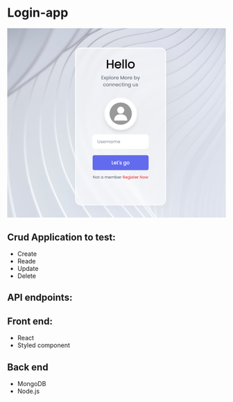 # Login-app

![login](./client/src/assets/login_app.png)

## Crud Application to test:
* Create
* Reade
* Update
* Delete

## API endpoints:

## Front end:
* React
* Styled component

## Back end
* MongoDB
* Node.js

